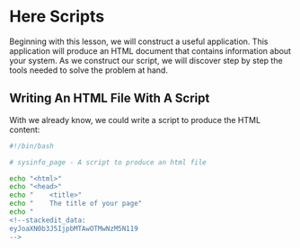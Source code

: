 # Here Scripts
Beginning with this lesson, we will construct a useful application. This application will produce an HTML document that contains information about your system. As we construct our script, we will discover step by step the tools needed to solve the problem at hand.

## Writing An HTML File With A Script
With we already know, we could write a script to produce the HTML content:
```bash
#!/bin/bash

# sysinfo_page - A script to produce an html file

echo "<html>"
echo "<head>"
echo "    <title>"
echo "    The title of your page"
echo "
<!--stackedit_data:
eyJoaXN0b3J5IjpbMTAwOTMwNzM5N119
-->